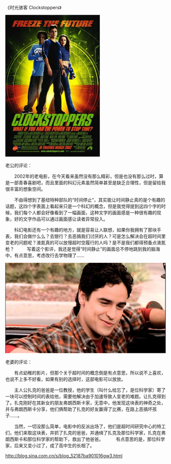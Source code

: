 《时光骇客 Clockstoppers》

			
![](./img/52187ba9tcd41c3c433a3&690.jpg)

老公的评论：
 

　　2002年的老电影，在今天看来虽然没有那么精彩，但是也没有那么过时，算是一部青春喜剧吧，而且里面的科幻元素虽然简单甚至是缺乏合理性，但是留给我很丰富的想象空间。
 

　　不由得想到了基纽特种部队的“时间停止”，其实能让时间静止真的是个有趣的话题，这四个字表面上看起来只是一个科幻的概念，但是我觉得提到这四个字的时候，我们每个人都会好像看到了一幅画面，这种文字的画面感是一种很有趣的现象，好的文字作品可以通过画面感让读者异常投入。
 

　　科幻电影还有一个有趣的地方，就是容易让人联想，如果你我拥有了那块手表，我们会做什么么？去银行？去恶搞我们讨厌的人？可是怎么解决会在超时间里变老的问题呢？液氮真的可以放慢超时空履行的人吗？是不是我们都得预备点液氮枪？
 
　　写着这个影评，我还是觉得“时间静止”的画面总不停地跳到我的脑海中，有点意思，考虑改行去学物理了……

![](./img/52187ba9tcd41c4d5f5ba&690.jpg)

老婆的评论：
 

　　有点幼稚的影片，但那个关于超时间的概念倒是有点意思，所以说不上喜欢，也说不上多不好看，如果有别的选择时，这部电影可以放放。
 

　　主人公扎克的爸爸是一位教授，他的学生（叫什么给忘了，是位科学家）寄了一块可以控制时间的表给他，需要他解决由于加速导致人变老的难题。让扎克得到了。扎克刚好在其新女的朋友弗朗西斯卡家，无意中，他发现这块表的神奇之处，并与弗朗西斯卡分享，他们俩帮助了扎克的好友赢得了比赛，在路上恶搞坏孩子……。
 

　　当然，一切没那么简单，电影中的反派出场了，他们是超时间研究中心的特工们，他们来取这块表，并抓了扎克的爸爸，并通缉了扎克及那位科学家，扎克在弗朗西斯卡和那位科学家的帮助下，救出了他爸爸。
 
　　有点意思的是，那位科学家，后来又变小过了，成了高中生的长相了。							
		
http://blog.sina.com.cn/s/blog_52187ba901016gw3.html
